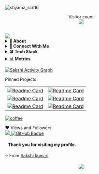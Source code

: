 

![shyama_scn16](https://user-images.githubusercontent.com/83025741/198296050-f7adf816-d64d-481b-9416-d38028197240.gif)


<p align="center"> 
  Visitor count<br>
  <img src="https://profile-counter.glitch.me/sakshi00555/count.svg" />
</p>


 <br/>
 
 <img src="https://readme-typing-svg.herokuapp.com?font=Architects+Daughter&color=red&size=30&center=false&lines=hey!+its+Sakshi+kumari;Full+stack+web+developer...;Data+Science+Enthusiast...;Tech+Blogger...;Active+Open+Source+Contributor..."/>
 
 
<details>
  <summary><b>👤 About</b></summary>
    <p>
      <img align="right" width="250" src="https://user-images.githubusercontent.com/83025741/194702350-dee58138-d73b-4b7b-8366-af40e6df0c65.jpeg" alt="Sakshi kumari" />
    
<blockquote>

🙂 &nbsp; Exploring new technologies and learning data structures and algorithms.
  
🎓 &nbsp; Learning Web Development at masai school
  
💼 &nbsp; Aspire to work as a JAVA Backend developer.

👯‍♂️ &nbsp;&nbsp;Looking for Contributing to Java projects with lots of learning and experience.Happy to Contribute in Opne source Projects<br>
  
💬 &nbsp;&nbsp;Ask me about anything related to Java Backend and data structure & algorithms.
  
  I will be happy to tell,if I am unable then surely we will together towards learning new things.

⚡ Fun fact: Passion for coding, Listen To Music

RESUME :- [![Sakshi kumari resume.pdf](https://img.shields.io/static/v1?label=&message=sakshi-kumari&color=16C8FC&logo=globe&logoColor=FFFFFF)](https://github.com/Sakshi00555/sakshi00555/files/9819529/Sakshi.kumari.resume.pdf)

</blockquote>
    
----
  
  </p>
</details>
  
<details>
<summary><b>💬 Connect With Me</b></summary>
<p>
 
 | **Platforms** | **Go Live** |
 | - | - |
 **Portfolio Website** | [![Portfolio](https://img.shields.io/static/v1?label=&message=sakshikumari.github.web&color=0A9CEA&logo=googlechrome&logoColor=FFFFFF)](https://sakshi00555.github.io/SakshiKumari/)
 **LinkedIn** | [![LinkedIn](https://img.shields.io/static/v1?label=&message=sakshi-kumari&color=16C8FC&logo=linkedIn&logoColor=FFFFFF)](https://www.linkedin.com/in/sakshi-kumari-202282214/)
 **WhatsApp** | ![WhatsApp](https://img.shields.io/static/v1?label=&message=9560723667&color=25DE44&logo=whatsapp&logoColor=FFFFFF)
 **Instagram** | [![Instagram](https://img.shields.io/static/v1?label=&message=__sakshi_k__&color=F44CCE&logo=instagram&logoColor=FFFFFF)](https://www.instagram.com/__sakshi_k__/)
  
 </p>
</details>

<details>
  <summary><b>🛠️ Tech Stack</b></summary>
    <p>

| **Category** | **Technologies** |
| - | - |
**Frontend** | [![HTML](https://img.shields.io/static/v1?label=&message=HTML&color=F37878&logo=html5&logoColor=FFFFFF)](https://html.com/) [![CSS](https://img.shields.io/static/v1?label=&message=CSS&color=0078D4&logo=css3&logoColor=FFFFFF)](https://www.w3.org/TR/CSS/#css)
**Backend** | [![mySql](https://img.shields.io/static/v1?label=&message=MySql&color=019733&logo=MySQL&logoColor=FFFFFF)](https://html.com/) [![Maven](https://img.shields.io/static/v1?label=&message=Maven&color=0078D4&logo=mvn&logoColor=FFFFFF)](https://www.w3.org/TR/CSS/#css) [![Hibernate](https://img.shields.io/static/v1?label=&message=Hibernate&color=430098&logo=hibernate&logoColor=FFFFFF)](https://www.w3.org/TR/CSS/#css) [![Spring Boot](https://img.shields.io/static/v1?label=&message=SpringBoot&color=019733&logo=springboot&logoColor=FFFFFF)](https://www.w3.org/TR/CSS/#css)
**Core** | [![JavaScript](https://img.shields.io/static/v1?label=&message=JavaScript&color=F7DF1E&logo=javascript&logoColor=FFFFFF)](https://www.javascript.com/)<br>[![Java](https://img.shields.io/static/v1?label=&message=Java&color=007396&logo=java&logoColor=FFFFFF)](https://www.java.com/) <br>[![Python](https://img.shields.io/static/v1?label=&message=Python&color=007396&logo=python&logoColor=FFFFFF)](https://www.python.com/) 
**Cloud** | [![AWS](https://img.shields.io/static/v1?label=&message=aws&color=0078D4&logo=amazonaws&logoColor=FFFFFF)](https://aws.amazon.com/) [![Vercel](https://img.shields.io/static/v1?label=&message=Vercel&color=430098&logo=vercel&logoColor=FFFFFF)](https://vercel.com/) [![Netlify](https://img.shields.io/static/v1?label=&message=Netlify&color=00C7B7&logo=netlify&logoColor=FFFFFF)](https://netlify.com/)
**Misc** | [![Bash](https://img.shields.io/static/v1?label=&message=Bash&color=4EAA25&logo=gnubash&logoColor=FFFFFF)](https://www.gnu.org/software/bash/) [![Powershell](https://img.shields.io/static/v1?label=&message=Powershell&color=000000&logo=microsoftpowershell&logoColor=FFFFFF)](https://en.wikipedia.org/wiki/Markdown)
**Editors** | [![STS](https://img.shields.io/static/v1?label=&message=Spring-Boot-Suite4&color=019733&logo=spring&logoColor=FFFFFF)](https://www.vim.org/) [![VS Code](https://img.shields.io/static/v1?label=&message=VS%20Code&color=9013FE&logo=visualstudiocode&logoColor=FFFFFF)](https://code.visualstudio.com/)
      

----      

  </p>
  </details>
<details>
<summary><b>📊 Metrics</b></summary>
<p><img align="left" src="https://github-readme-stats.vercel.app/api/top-langs?username=sakshi00555&layout=compact&theme=radical" alt="sakshi" /></p>

![Sakshi GitHub stats](https://github-readme-stats.vercel.app/api?username=sakshi00555&theme=radical&show_icons=true)

[![GitHub Streak](https://streak-stats.demolab.com?user=sakshi00555&theme=radical&hide_border=false&border_radius=4&date_format=M%20j%5B%2C%20Y%5D)](https://git.io/streak-stats)
  
  </details>
  
  <a href="https://github.com/sakshi00555/github-readme-activity-graph"><img alt="Sakshi Activity Graph" src="https://activity-graph.herokuapp.com/graph?username=sakshi00555&bg_color=0D1117&color=5BCDEC&line=DB2B63&point=EBF51B&hide_border=true" /></a>


<p align="left">Pinned Projects</p>

|  | |
|:-:|:-:|
|[![Readme Card](https://github-readme-stats.vercel.app/api/pin/?username=sakshi00555&repo=Kimaye-website-clone&theme=radical)](https://github.com/Sakshi00555/Kimaye-website-clone)|[![Readme Card](https://github-readme-stats.vercel.app/api/pin/?username=Rkarthik25&repo=Beewakoof-clone&theme=radical)](https://github.com/Rkarthik25/Beewakoof-clone)
|[![Readme Card](https://github-readme-stats.vercel.app/api/pin/?username=sakshi00555&repo=My-Net-Diary-Website-Clone&theme=radical)](https://github.com/Sakshi00555/My-Net-Diary-Website-Clone)|[![Readme Card](https://github-readme-stats.vercel.app/api/pin/?username=sakshi00555&repo=Image-Library&theme=radical)](https://github.com/Sakshi00555/Image-Library)
|[![Readme Card](https://github-readme-stats.vercel.app/api/pin/?username=sakshi00555&repo=Today-s-Weather&theme=radical)](https://github.com/Sakshi00555/Today-s-Weather)|[![Readme Card](https://github-readme-stats.vercel.app/api/pin/?username=sakshi00555&repo=Foodies-App&theme=radical)](https://github.com/Sakshi00555/Foodies-App)|






[![coffee](https://user-images.githubusercontent.com/81063456/160665169-7d4ae351-ed39-4216-a071-d95232e8d88a.svg)](https://www.buymeacoffee.com/sakshikumari)


❤ Views and Followers
<br>
<a href="https://github.com/sakshi00555/github-profile-views-counter">
    <img src="https://komarev.com/ghpvc/?username=sakshi00555">
</a>
<a href="https://github.com/sakshi00555?tab=followers"><img src="https://img.shields.io/github/followers/sakshi00555?label=Followers&style=social" alt="GitHub Badge"></a>

#### &nbsp;&nbsp; Thank you for visiting my profile.

⭐️ From [Sakshi kumari](https://github.com/sakshi00555)

<p align="center">
  <img  src="https://raw.githubusercontent.com/Trilokia/Trilokia/379277808c61ef204768a61bbc5d25bc7798ccf1/bottom_header.svg">
 </p>


